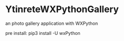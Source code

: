 # YtinreteWXPythonGallery
an photo gallery application with WXPython


pre install: pip3 install -U wxPython